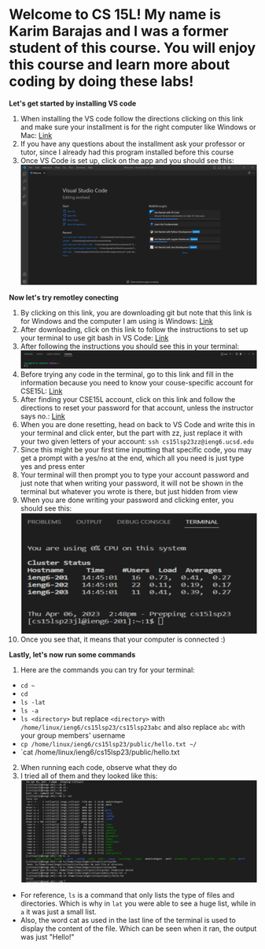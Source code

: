 # Welcome to CS 15L! My name is Karim Barajas and I was a former student of this course. You will enjoy this course and learn more about coding by doing these labs!

**Let's get started by installing VS code** 
1) When installing the VS code follow the directions clicking on this link and make sure your installment is for the right computer like Windows or Mac: [Link](https://code.visualstudio.com/)
2) If you have any questions about the installment ask your professor or tutor, since I already had this program installed before this course
3) Once VS Code is set up, click on the app and you should see this:
![Image](VS.png)

**Now let's try remotley conecting**
1) By clicking on this link, you are downloading git but note that this link is for Windows and the computer I am using is Windows: [Link](https://gitforwindows.org/)
2) After downloading, click on this link to follow the instructions to set up your terminal to use git bash in VS Code: [Link](https://stackoverflow.com/questions/42606837/how-do-i-use-bash-on-windows-from-the-visual-studio-code-integrated-terminal/50527994#50527994)
3) After following the instructions you should see this in your terminal:
![Image](bash.png)
4) Before trying any code in the terminal, go to this link and fill in the information because you need to know your couse-specific account for CSE15L: [Link](https://sdacs.ucsd.edu/~icc/index.php)
5) After finding your CSE15L account, click on this link and follow the directions to reset your password for that account, unless the instructor says no.: [Link](https://drive.google.com/file/d/17IDZn8Qq7Q0RkYMxdiIR0o6HJ3B5YqSW/view)
6) When you are done resetting, head on back to VS Code and write this in your terminal and click enter, but the part with zz, just replace it with your two given letters of your account: `ssh cs15lsp23zz@ieng6.ucsd.edu`
7) Since this might be your first time inputting that specific code, you may get a prompt with a yes/no at the end, which all you need is just type yes and press enter
8) Your terminal will then prompt you to type your account password and just note that when writing your password, it will not be shown in the terminal but whatever you wrote is there, but just hidden from view
9) When you are done writing your password and clicking enter, you should see this:
![Image](permission.png)
10) Once you see that, it means that your computer is connected :)

**Lastly, let's now run some commands**
1) Here are the commands you can try for your terminal: 
- `cd ~`
- `cd`
- `ls -lat`
- `ls -a`
- `ls <directory>` but replace `<directory>` with `/home/linux/ieng6/cs15lsp23/cs15lsp23abc` and also replace `abc` with your group members' username
- `cp /home/linux/ieng6/cs15lsp23/public/hello.txt ~/`
- `cat /home/linux/ieng6/cs15lsp23/public/hello.txt
2) When running each code, observe what they do
3) I tried all of them and they looked like this:
![Image](terminal.png)
- For reference, `ls` is a command that only lists the type of files and directories. Which is why in `lat` you were able to see a huge list, while in `a` it was just a small list.
- Also, the word cat as used in the last line of the terminal is used to display the content of the file. Which can be seen when it ran, the output was just "Hello!" 
